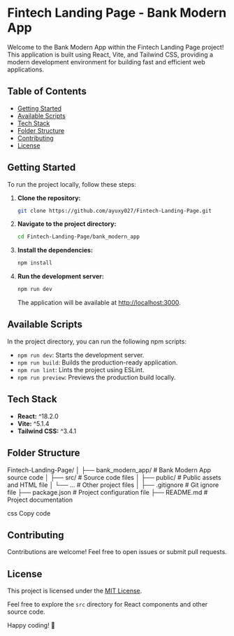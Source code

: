 # Fintech Landing Page - Bank Modern App

Welcome to the Bank Modern App within the Fintech Landing Page project! This application is built using React, Vite, and Tailwind CSS, providing a modern development environment for building fast and efficient web applications.

## Table of Contents

- [Getting Started](#getting-started)
- [Available Scripts](#available-scripts)
- [Tech Stack](#tech-stack)
- [Folder Structure](#folder-structure)
- [Contributing](#contributing)
- [License](#license)

## Getting Started

To run the project locally, follow these steps:

1. **Clone the repository:**

    ```bash
    git clone https://github.com/ayuxy027/Fintech-Landing-Page.git
    ```

2. **Navigate to the project directory:**

    ```bash
    cd Fintech-Landing-Page/bank_modern_app
    ```

3. **Install the dependencies:**

    ```bash
    npm install
    ```

4. **Run the development server:**

    ```bash
    npm run dev
    ```

    The application will be available at [http://localhost:3000](http://localhost:3000).

## Available Scripts

In the project directory, you can run the following npm scripts:

- `npm run dev`: Starts the development server.
- `npm run build`: Builds the production-ready application.
- `npm run lint`: Lints the project using ESLint.
- `npm run preview`: Previews the production build locally.

## Tech Stack

- **React:** ^18.2.0
- **Vite:** ^5.1.4
- **Tailwind CSS:** ^3.4.1

## Folder Structure

Fintech-Landing-Page/
│
├── bank_modern_app/ # Bank Modern App source code
│ ├── src/ # Source code files
│ ├── public/ # Public assets and HTML file
│ └── ... # Other project files
│
├── .gitignore # Git ignore file
├── package.json # Project configuration file
├── README.md # Project documentation


css
Copy code

## Contributing

Contributions are welcome! Feel free to open issues or submit pull requests.

## License

This project is licensed under the [MIT License](LICENSE).

Feel free to explore the `src` directory for React components and other source code.

Happy coding! 🚀
